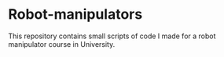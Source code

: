 # Robot-manipulators

This repository contains small scripts of code I made for a robot manipulator course in University.
